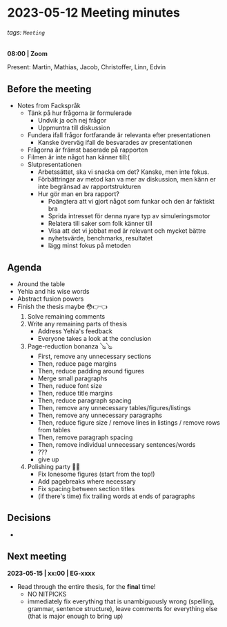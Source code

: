 # 2023-05-12 Meeting minutes
###### tags: `Meeting`
**08:00 | Zoom**

Present: Martin, Mathias, Jacob, Christoffer, Linn, Edvin

## Before the meeting
* Notes from Fackspråk
  * Tänk på hur frågorna är formulerade
    * Undvik ja och nej frågor
    * Uppmuntra till diskussion
  * Fundera ifall frågor fortfarande är relevanta efter presentationen
    * Kanske överväg ifall de besvarades av presentationen
  * Frågorna är främst baserade på rapporten
  * Filmen är inte något han känner till:(
  * Slutpresentationen
    * Arbetssättet, ska vi snacka om det? Kanske, men inte fokus. 
    * Förbättringar av metod kan va mer av diskussion, men känn er inte begränsad av rapportstrukturen
    * Hur gör man en bra rapport?
      * Poängtera att vi gjort något som funkar och den är faktiskt bra
      * Sprida intresset för denna nyare typ av simuleringsmotor
      * Relatera till saker som folk känner till
      * Visa att det vi jobbat med är relevant och mycket bättre
      * nyhetsvärde, benchmarks, resultatet
      * lägg minst fokus på metoden

## Agenda
* Around the table
* Yehia and his wise words
* Abstract fusion powers
* Finish the thesis maybe 😳👉👈
  1. Solve remaining comments
  2. Write any remaining parts of thesis
     * Address Yehia's feedback
     * Everyone takes a look at the conclusion
  4. Page-reduction bonanza 🪕🪕
     * First, remove any unnecessary sections
     * Then, reduce page margins
     * Then, reduce padding around figures
     * Merge small paragraphs
     * Then, reduce font size
     * Then, reduce title margins
     * Then, reduce paragraph spacing
     * Then, remove any unnecessary tables/figures/listings
     * Then, remove any unnecessary paragraphs
     * Then, reduce figure size / remove lines in listings / remove rows from tables
     * Then, remove paragraph spacing
     * Then, remove individual unnecessary sentences/words
     * ???
     * give up
  5. Polishing party 🎉🎉
     * Fix lonesome figures (start from the top!)
     * Add pagebreaks where necessary
     * Fix spacing between section titles
     * (if there's time) fix trailing words at ends of paragraphs

## Decisions
* 

## Next meeting

**2023-05-15 | xx:00 | EG-xxxx**

* Read through the entire thesis, for the **final** time!
  * NO NITPICKS
  * immediately fix everything that is unambiguously wrong (spelling, grammar, sentence structure), leave comments for everything else (that is major enough to bring up)